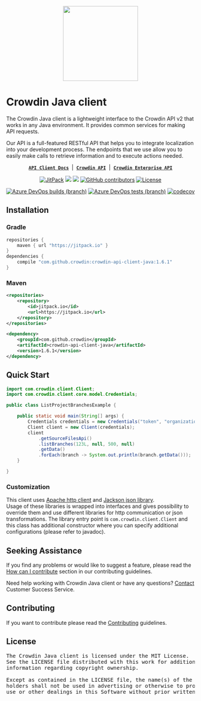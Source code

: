 [<p align='center'><img src='https://support.crowdin.com/assets/logos/crowdin-dark-symbol.png' data-canonical-src='https://support.crowdin.com/assets/logos/crowdin-dark-symbol.png' width='200' height='200' align='center'/></p>](https://crowdin.com)

# Crowdin Java client

The Crowdin Java client is a lightweight interface to the Crowdin API v2 that works in any Java environment. It provides common services for making API requests.

Our API is a full-featured RESTful API that helps you to integrate localization into your development process. The endpoints that we use allow you to easily make calls to retrieve information and to execute actions needed.

<div align="center">

[**`API Client Docs`**](https://crowdin.github.io/crowdin-api-client-java/) &nbsp;|&nbsp;
[**`Crowdin API`**](https://developer.crowdin.com/api/v2/) &nbsp;|&nbsp;
[**`Crowdin Enterprise API`**](https://developer.crowdin.com/enterprise/api/v2/)

[![JitPack](https://img.shields.io/jitpack/v/github/crowdin/crowdin-api-client-java?cacheSeconds=3600)](https://jitpack.io/#crowdin/crowdin-api-client-java)
[![](https://jitpack.io/v/crowdin/crowdin-api-client-java/month.svg)](https://jitpack.io/#crowdin/crowdin-api-client-java)
[![](https://jitpack.io/v/crowdin/crowdin-api-client-java/week.svg)](https://jitpack.io/#crowdin/crowdin-api-client-java)
[![GitHub contributors](https://img.shields.io/github/contributors/crowdin/crowdin-api-client-java?cacheSeconds=5000)](https://github.com/crowdin/crowdin-api-client-java/graphs/contributors)
[![License](https://img.shields.io/github/license/crowdin/crowdin-api-client-java?cacheSeconds=10000)](https://github.com/crowdin/crowdin-api-client-java/blob/master/LICENSE)

[![Azure DevOps builds (branch)](https://img.shields.io/azure-devops/build/crowdin/crowdin-api-client-java/21/master?cacheSeconds=3600&logo=azure-devops)](https://dev.azure.com/crowdin/crowdin-api-client-java/_build/latest?definitionId=21&branchName=master)
[![Azure DevOps tests (branch)](https://img.shields.io/azure-devops/tests/crowdin/crowdin-api-client-java/21/master?cacheSeconds=3600)](https://dev.azure.com/crowdin/crowdin-api-client-java/_build/latest?definitionId=21&branchName=master)
[![codecov](https://codecov.io/gh/crowdin/crowdin-api-client-java/branch/master/graph/badge.svg)](https://codecov.io/gh/crowdin/crowdin-api-client-java)

</div>

## Installation

### Gradle
```groovy
repositories {
    maven { url "https://jitpack.io" }
}
dependencies {
    compile "com.github.crowdin:crowdin-api-client-java:1.6.1"
}
```

### Maven
```xml
<repositories>
    <repository>
        <id>jitpack.io</id>
        <url>https://jitpack.io</url>
    </repository>
</repositories>

<dependency>
    <groupId>com.github.crowdin</groupId>
    <artifactId>crowdin-api-client-java</artifactId>
    <version>1.6.1</version>
</dependency>
```

## Quick Start

```java
import com.crowdin.client.Client;
import com.crowdin.client.core.model.Credentials;

public class ListProjectBranchesExample {

    public static void main(String[] args) {
        Credentials credentials = new Credentials("token", "organization");
        Client client = new Client(credentials);
        client
            .getSourceFilesApi()
            .listBranches(123L, null, 500, null)
            .getData()
            .forEach(branch -> System.out.println(branch.getData()));
    }

}
```

### Customization

This client uses [Apache http client](https://hc.apache.org/) and [Jackson json library](https://github.com/FasterXML/jackson).  
Usage of these libraries is wrapped into interfaces and gives possibility to override them and use different libraries for http communication or json transformations.
The library entry point is `com.crowdin.client.Client` and this class has additional constructor where you can specify additional configurations (please refer to javadoc).


## Seeking Assistance

If you find any problems or would like to suggest a feature, please read the [How can I contribute](/CONTRIBUTING.md#how-can-i-contribute) section in our contributing guidelines.

Need help working with Crowdin Java client or have any questions? [Contact](https://crowdin.com/contacts) Customer Success Service.

## Contributing

If you want to contribute please read the [Contributing](/CONTRIBUTING.md) guidelines.

## License
<pre>
The Crowdin Java client is licensed under the MIT License. 
See the LICENSE file distributed with this work for additional 
information regarding copyright ownership.

Except as contained in the LICENSE file, the name(s) of the above copyright
holders shall not be used in advertising or otherwise to promote the sale,
use or other dealings in this Software without prior written authorization.
</pre>
